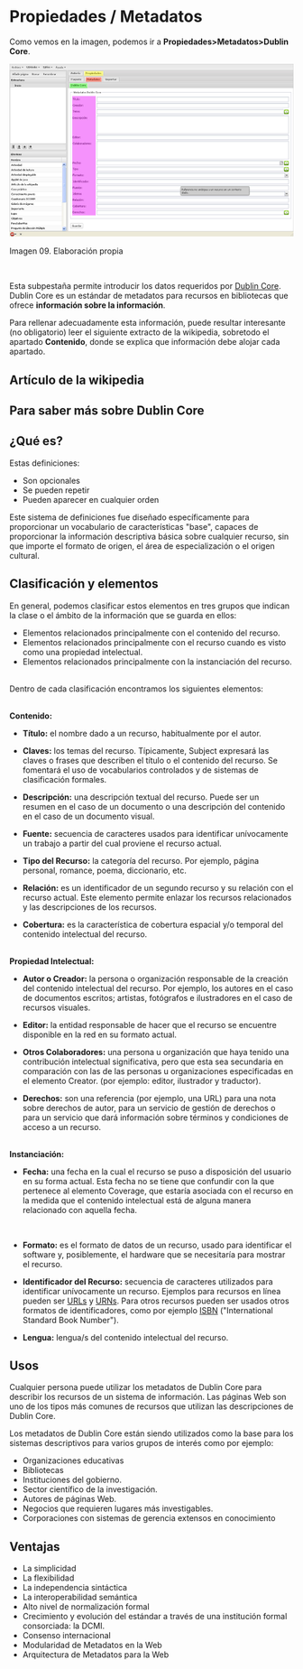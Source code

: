 
# Propiedades / Metadatos

Como vemos en la imagen, podemos ir a **Propiedades&gt;Metadatos&gt;Dublin Core**.

![](img/09_metadatos.jpg)
<td style="text-align: center;">Imagen 09. Elaboración propia</td>

 

Esta subpestaña permite introducir los datos requeridos por [Dublin Core](http://es.wikipedia.org/wiki/Dublin_Core). Dublin Core es un estándar de metadatos para recursos en bibliotecas que ofrece **información sobre la información**.

Para rellenar adecuadamente esta información, puede resultar interesante (no obligatorio) leer el siguiente extracto de la wikipedia, sobretodo el apartado **Contenido**, donde se explica que información debe alojar cada apartado.

## Artículo de la wikipedia

## **Para saber más** sobre Dublin Core

## ¿Qué es?

Estas definiciones:

- Son opcionales
- Se pueden repetir
- Pueden aparecer en cualquier orden

Este sistema de definiciones fue diseñado específicamente para proporcionar un vocabulario de características "base", capaces de proporcionar la información descriptiva básica sobre cualquier recurso, sin que importe el formato de origen, el área de especialización o el origen cultural.

## Clasificación y elementos

En general, podemos clasificar estos elementos en tres grupos que indican la clase o el ámbito de la información que se guarda en ellos:

- Elementos relacionados principalmente con el contenido del recurso.
- Elementos relacionados principalmente con el recurso cuando es visto como una propiedad intelectual.
- Elementos relacionados principalmente con la instanciación del recurso.

<br/> Dentro de cada clasificación encontramos los siguientes elementos:

<br/> **Contenido:**

- **Título:** el nombre dado a un recurso, habitualmente por el autor.

- **Claves:** los temas del recurso. Típicamente, Subject expresará las claves o frases que describen el título o el contenido del recurso. Se fomentará el uso de vocabularios controlados y de sistemas de clasificación formales.

- **Descripción:** una descripción textual del recurso. Puede ser un resumen en el caso de un documento o una descripción del contenido en el caso de un documento visual.

- **Fuente:** secuencia de caracteres usados para identificar unívocamente un trabajo a partir del cual proviene el recurso actual.

- **Tipo del Recurso:** la categoría del recurso. Por ejemplo, página personal, romance, poema, diccionario, etc.

- **Relación:** es un identificador de un segundo recurso y su relación con el recurso actual. Este elemento permite enlazar los recursos relacionados y las descripciones de los recursos.

- **Cobertura:** es la característica de cobertura espacial y/o temporal del contenido intelectual del recurso.

<br/> **Propiedad Intelectual:**

- **Autor o Creador:** la persona o organización responsable de la creación del contenido intelectual del recurso. Por ejemplo, los autores en el caso de documentos escritos; artistas, fotógrafos e ilustradores en el caso de recursos visuales.

- **Editor:** la entidad responsable de hacer que el recurso se encuentre disponible en la red en su formato actual.

- **Otros Colaboradores:** una persona u organización que haya tenido una contribución intelectual significativa, pero que esta sea secundaria en comparación con las de las personas u organizaciones especificadas en el elemento Creator. (por ejemplo: editor, ilustrador y traductor).

- **Derechos:** son una referencia (por ejemplo, una URL) para una nota sobre derechos de autor, para un servicio de gestión de derechos o para un servicio que dará información sobre términos y condiciones de acceso a un recurso.

<br/> **Instanciación:**

- **Fecha:** una fecha en la cual el recurso se puso a disposición del usuario en su forma actual. Esta fecha no se tiene que confundir con la que pertenece al elemento Coverage, que estaría asociada con el recurso en la medida que el contenido intelectual está de alguna manera relacionado con aquella fecha.

 

- **Formato:** es el formato de datos de un recurso, usado para identificar el software y, posiblemente, el hardware que se necesitaría para mostrar el recurso.

- **Identificador del Recurso:** secuencia de caracteres utilizados para identificar unívocamente un recurso. Ejemplos para recursos en línea pueden ser [URLs](http://es.wikipedia.org/wiki/URL) y [URNs](http://es.wikipedia.org/wiki/URN). Para otros recursos pueden ser usados otros formatos de identificadores, como por ejemplo [ISBN](http://es.wikipedia.org/wiki/ISBN) ("International Standard Book Number").

- **Lengua:** lengua/s del contenido intelectual del recurso.

## Usos

Cualquier persona puede utilizar los metadatos de Dublin Core para describir los recursos de un sistema de información. Las páginas Web son uno de los tipos más comunes de recursos que utilizan las descripciones de Dublin Core.

Los metadatos de Dublin Core están siendo utilizados como la base para los sistemas descriptivos para varios grupos de interés como por ejemplo:

- Organizaciones educativas
- Bibliotecas
- Instituciones del gobierno.
- Sector científico de la investigación.
- Autores de páginas Web.
- Negocios que requieren lugares más investigables.
- Corporaciones con sistemas de gerencia extensos en conocimiento

## Ventajas

- La simplicidad
- La flexibilidad
- La independencia sintáctica
- La interoperabilidad semántica
- Alto nivel de normalización formal
- Crecimiento y evolución del estándar a través de una institución formal consorciada: la DCMI.
- Consenso internacional
- Modularidad de Metadatos en la Web
- Arquitectura de Metadatos para la Web

